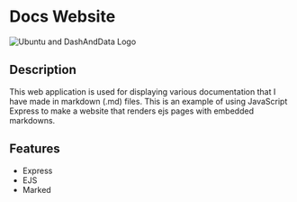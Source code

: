 # Docs Website

![Ubuntu and DashAndData Logo](https://venturer.dashanddata.com/get_aux_file_from_dir/images/UbuntuAndDashAndData01.png)

## Description
This web application is used for displaying various documentation that I have made in markdown (.md) files. This is an example of using JavaScript Express to make a website that renders ejs pages with embedded markdowns.

## Features
- Express
- EJS
- Marked